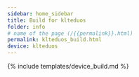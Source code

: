 ```yaml
---
sidebar: home_sidebar
title: Build for klteduos
folder: info
# name of the page (/{{permalink}}.html)
permalink: klteduos_build.html
device: klteduos
---
```

{% include templates/device_build.md %}
